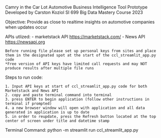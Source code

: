 Camry in the Car Lot
Automotive Business Intelligence Tool Prototype
Developed by Carston Koziol
SI 699 Big Data Mastery Course 2023

Objective: Provide as close to realtime insights on automotive companies when updates occur

APIs utlized:
    - marketstack API   https://marketstack.com/
    - News API  https://newsapi.org

    Before running file please set up personal keys from sites and place them in the designated spot at the start of the ccl_streamlit_app.py code
    *Free version of API keys have limited call requests and may NOT produce results after multiple file runs

Steps to run code:
    
    1. Input API keys at start of ccl_streamlit_app.py code for both Marketstack and News API
    2. copy and paste terminal command into terminal
    3. press ENTER to begin application (follow other instructions in terminal if prompted)
    4. a new browser window will open with application and all data generated in application is up to date
    5. in order to reupdate, press the Refresh button located at the top center of screen under title and datetime stamp

Terminal Command:
    python -m streamlit run ccl_streamlit_app.py



